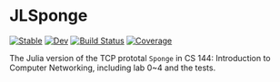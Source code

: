 # JLSponge

[![Stable](https://img.shields.io/badge/docs-stable-blue.svg)](https://AquaIndigo.github.io/JLSponge.jl/stable)
[![Dev](https://img.shields.io/badge/docs-dev-blue.svg)](https://AquaIndigo.github.io/JLSponge.jl/dev)
[![Build Status](https://github.com/AquaIndigo/JLSponge.jl/workflows/CI/badge.svg)](https://github.com/AquaIndigo/JLSponge.jl/actions)
[![Coverage](https://codecov.io/gh/AquaIndigo/JLSponge.jl/branch/main/graph/badge.svg)](https://codecov.io/gh/AquaIndigo/JLSponge.jl)

The Julia version of the TCP prototal `Sponge` in CS 144: Introduction to Computer Networking, including lab 0~4 and the tests.
